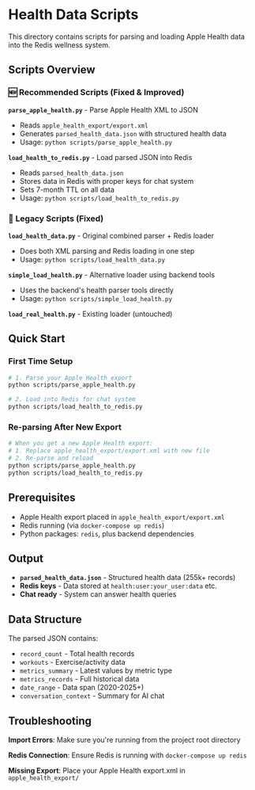 # Health Data Scripts

This directory contains scripts for parsing and loading Apple Health data into the Redis wellness system.

## Scripts Overview

### 🆕 Recommended Scripts (Fixed & Improved)

**`parse_apple_health.py`** - Parse Apple Health XML to JSON
- Reads `apple_health_export/export.xml`
- Generates `parsed_health_data.json` with structured health data
- Usage: `python scripts/parse_apple_health.py`

**`load_health_to_redis.py`** - Load parsed JSON into Redis
- Reads `parsed_health_data.json`
- Stores data in Redis with proper keys for chat system
- Sets 7-month TTL on all data
- Usage: `python scripts/load_health_to_redis.py`

### 📜 Legacy Scripts (Fixed)

**`load_health_data.py`** - Original combined parser + Redis loader
- Does both XML parsing and Redis loading in one step
- Usage: `python scripts/load_health_data.py`

**`simple_load_health.py`** - Alternative loader using backend tools
- Uses the backend's health parser tools directly
- Usage: `python scripts/simple_load_health.py`

**`load_real_health.py`** - Existing loader (untouched)

## Quick Start

### First Time Setup
```bash
# 1. Parse your Apple Health export
python scripts/parse_apple_health.py

# 2. Load into Redis for chat system
python scripts/load_health_to_redis.py
```

### Re-parsing After New Export
```bash
# When you get a new Apple Health export:
# 1. Replace apple_health_export/export.xml with new file
# 2. Re-parse and reload
python scripts/parse_apple_health.py
python scripts/load_health_to_redis.py
```

## Prerequisites

- Apple Health export placed in `apple_health_export/export.xml`
- Redis running (via `docker-compose up redis`)
- Python packages: `redis`, plus backend dependencies

## Output

- **`parsed_health_data.json`** - Structured health data (255k+ records)
- **Redis keys** - Data stored at `health:user:your_user:data` etc.
- **Chat ready** - System can answer health queries

## Data Structure

The parsed JSON contains:
- `record_count` - Total health records
- `workouts` - Exercise/activity data
- `metrics_summary` - Latest values by metric type
- `metrics_records` - Full historical data
- `date_range` - Data span (2020-2025+)
- `conversation_context` - Summary for AI chat

## Troubleshooting

**Import Errors**: Make sure you're running from the project root directory

**Redis Connection**: Ensure Redis is running with `docker-compose up redis`

**Missing Export**: Place your Apple Health export.xml in `apple_health_export/`

